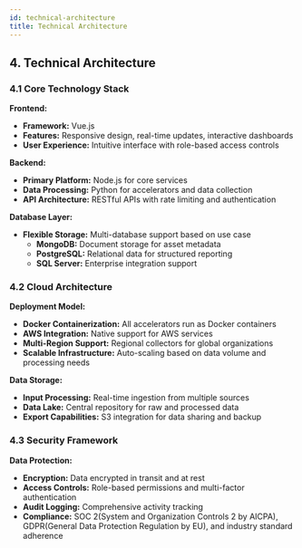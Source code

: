 ```yaml
---
id: technical-architecture
title: Technical Architecture
---
```


## 4. Technical Architecture

### 4.1 Core Technology Stack

**Frontend:**
- **Framework:** Vue.js
- **Features:** Responsive design, real-time updates, interactive dashboards
- **User Experience:** Intuitive interface with role-based access controls

**Backend:**
- **Primary Platform:** Node.js for core services
- **Data Processing:** Python for accelerators and data collection
- **API Architecture:** RESTful APIs with rate limiting and authentication

**Database Layer:**
- **Flexible Storage:** Multi-database support based on use case
  - **MongoDB:** Document storage for asset metadata
  - **PostgreSQL:** Relational data for structured reporting
  - **SQL Server:** Enterprise integration support

### 4.2 Cloud Architecture

**Deployment Model:**
- **Docker Containerization:** All accelerators run as Docker containers
- **AWS Integration:** Native support for AWS services
- **Multi-Region Support:** Regional collectors for global organizations
- **Scalable Infrastructure\:** Auto-scaling based on data volume and processing needs

<!-- -->
**Data Storage:**
- **Input Processing:** Real-time ingestion from multiple sources
- **Data Lake:** Central repository for raw and processed data
- **Export Capabilities:** S3 integration for data sharing and backup

### 4.3 Security Framework

**Data Protection:**
- **Encryption:** Data encrypted in transit and at rest
- **Access Controls:** Role-based permissions and multi-factor authentication
- **Audit Logging:** Comprehensive activity tracking
- **Compliance:** SOC 2(System and Organization Controls 2 by AICPA), GDPR(General Data Protection Regulation by EU), and industry standard adherence
